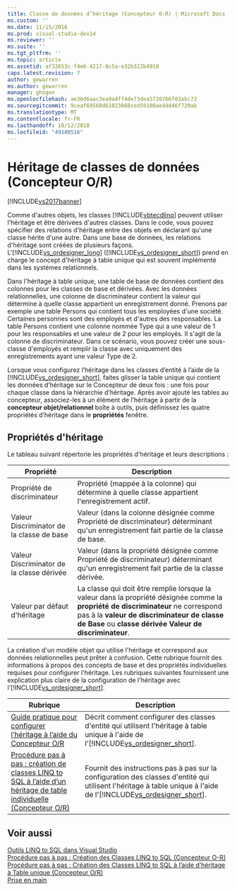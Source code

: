 ```yaml
---
title: Classe de données d’héritage (Concepteur O-R) | Microsoft Docs
ms.custom: ''
ms.date: 11/15/2016
ms.prod: visual-studio-dev14
ms.reviewer: ''
ms.suite: ''
ms.tgt_pltfrm: ''
ms.topic: article
ms.assetid: af32653c-f4e6-4217-8c5a-e32b322b4918
caps.latest.revision: 7
author: gewarren
ms.author: gewarren
manager: ghogen
ms.openlocfilehash: ae36d6aac3ea9a4ff4de73dea57207b6f03abc72
ms.sourcegitcommit: 9ceaf69568d61023868ced59108ae4dd46f720ab
ms.translationtype: MT
ms.contentlocale: fr-FR
ms.lasthandoff: 10/12/2018
ms.locfileid: "49180516"
---
```

# <a name="data-class-inheritance-or-designer"></a>Héritage de classes de données (Concepteur O/R)
[!INCLUDE[vs2017banner](../includes/vs2017banner.md)]

  
Comme d'autres objets, les classes [!INCLUDE[vbtecdlinq](../includes/vbtecdlinq-md.md)] peuvent utiliser l'héritage et être dérivées d'autres classes. Dans le code, vous pouvez spécifier des relations d'héritage entre des objets en déclarant qu'une classe hérite d'une autre. Dans une base de données, les relations d'héritage sont créées de plusieurs façons. L'[!INCLUDE[vs_ordesigner_long](../includes/vs-ordesigner-long-md.md)] ([!INCLUDE[vs_ordesigner_short](../includes/vs-ordesigner-short-md.md)]) prend en charge le concept d'héritage à table unique qui est souvent implémenté dans les systèmes relationnels.  
  
 Dans l'héritage à table unique, une table de base de données contient des colonnes pour les classes de base et dérivées. Avec les données relationnelles, une colonne de discriminateur contient la valeur qui détermine à quelle classe appartient un enregistrement donné. Prenons par exemple une table Persons qui contient tous les employées d'une société. Certaines personnes sont des employés et d'autres des responsables. La table Persons contient une colonne nommée Type qui a une valeur de 1 pour les responsables et une valeur de 2 pour les employés. Il s'agit de la colonne de discriminateur. Dans ce scénario, vous pouvez créer une sous-classe d'employés et remplir la classe avec uniquement des enregistrements ayant une valeur Type de 2.  
  
 Lorsque vous configurez l’héritage dans les classes d’entité à l’aide de la [!INCLUDE[vs_ordesigner_short](../includes/vs-ordesigner-short-md.md)], faites glisser la table unique qui contient les données d’héritage sur le Concepteur de deux fois : une fois pour chaque classe dans la hiérarchie d’héritage. Après avoir ajouté les tables au concepteur, associez-les à un élément de l’héritage à partir de la **concepteur objet/relationnel** boîte à outils, puis définissez les quatre propriétés d’héritage dans le **propriétés** fenêtre.  
  
## <a name="inheritance-properties"></a>Propriétés d'héritage  
 Le tableau suivant répertorie les propriétés d'héritage et leurs descriptions :  
  
|Propriété|Description|  
|--------------|-----------------|  
|Propriété de discriminateur|Propriété (mappée à la colonne) qui détermine à quelle classe appartient l'enregistrement actif.|  
|Valeur Discriminator de la classe de base|Valeur (dans la colonne désignée comme Propriété de discriminateur) déterminant qu'un enregistrement fait partie de la classe de base.|  
|Valeur Discriminator de la classe dérivée|Valeur (dans la propriété désignée comme Propriété de discriminateur) déterminant qu'un enregistrement fait partie de la classe dérivée.|  
|Valeur par défaut d'héritage|La classe qui doit être remplie lorsque la valeur dans la propriété désignée comme la **propriété de discriminateur** ne correspond pas à la **valeur de discriminateur de classe de Base** ou **classe dérivée Valeur de discriminateur**.|  
  
 La création d'un modèle objet qui utilise l'héritage et correspond aux données relationnelles peut prêter à confusion. Cette rubrique fournit des informations à propos des concepts de base et des propriétés individuelles requises pour configurer l'héritage. Les rubriques suivantes fournissent une explication plus claire de la configuration de l'héritage avec l'[!INCLUDE[vs_ordesigner_short](../includes/vs-ordesigner-short-md.md)].  
  
|Rubrique|Description|  
|-----------|-----------------|  
|[Guide pratique pour configurer l’héritage à l’aide du Concepteur O/R](../data-tools/how-to-configure-inheritance-by-using-the-o-r-designer.md)|Décrit comment configurer des classes d'entité qui utilisent l'héritage à table unique à l'aide de l'[!INCLUDE[vs_ordesigner_short](../includes/vs-ordesigner-short-md.md)].|  
|[Procédure pas à pas : création de classes LINQ to SQL à l’aide d’un héritage de table individuelle (Concepteur O/R)](../data-tools/walkthrough-creating-linq-to-sql-classes-by-using-single-table-inheritance-o-r-designer.md)|Fournit des instructions pas à pas sur la configuration des classes d'entité qui utilisent l'héritage à table unique à l'aide de l'[!INCLUDE[vs_ordesigner_short](../includes/vs-ordesigner-short-md.md)].|  
  
## <a name="see-also"></a>Voir aussi  
 [Outils LINQ to SQL dans Visual Studio](../data-tools/linq-to-sql-tools-in-visual-studio2.md)   
 [Procédure pas à pas : Création des Classes LINQ to SQL (Concepteur O-R)](http://msdn.microsoft.com/library/35aad4a4-2e8a-46e2-ae09-5fbfd333c233)   
 [Procédure pas à pas : Création des Classes LINQ to SQL à l’aide d’héritage à Table unique (Concepteur O/R)](../data-tools/walkthrough-creating-linq-to-sql-classes-by-using-single-table-inheritance-o-r-designer.md)   
 [Prise en main](http://msdn.microsoft.com/library/db8a557a-fef8-4f4f-bb91-8cff7250ee25)

